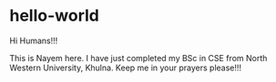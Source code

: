 # hello-world
Hi Humans!!!

This is Nayem here. I have just completed my BSc in CSE from North
Western University, Khulna. Keep me in your prayers please!!!
